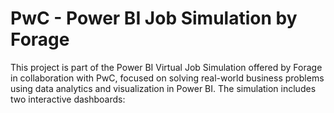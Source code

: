 # PwC - Power BI Job Simulation by Forage
This project is part of the Power BI Virtual Job Simulation offered by Forage in collaboration with PwC, focused on solving real-world business problems using data analytics and visualization in Power BI.  The simulation includes two interactive dashboards:
